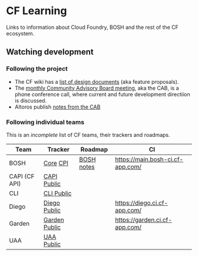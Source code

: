 
# CF Learning

Links to information about Cloud Foundry, BOSH and the rest of the CF
ecosystem.


## Watching development

### Following the project

- The CF wiki has a [list of design
documents](https://github.com/cloudfoundry-community/cf-docs-contrib/wiki/Design-Documents)
(aka feature proposals).
- The [monthly Community Advisory Board
  meeting](https://docs.google.com/document/d/1SCOlAquyUmNM-AQnekCOXiwhLs6gveTxAcduvDcW_xI/edit#),
aka the CAB, is a phone conference call, where current and future development
directiion is discussed.
- Altoros publish [notes from the CAB](http://www.altoros.com/blog/tag/cab/) 

### Following individual teams

This is an *incomplete* list of CF teams, their trackers and roadmaps.

| Team | Tracker | Roadmap | CI |
| ---- | ------- | ------- | --- |
| BOSH | [Core](https://www.pivotaltracker.com/n/projects/956238) [CPI](https://www.pivotaltracker.com/n/projects/1133984) | [BOSH notes](https://github.com/cloudfoundry/bosh-notes) | https://main.bosh-ci.cf-app.com/ |
| CAPI (CF API) | [CAPI Public](https://www.pivotaltracker.com/n/projects/966314) | | | 
| CLI | [CLI Public](https://www.pivotaltracker.com/n/projects/892938) | | |
| Diego | [Diego Public](https://www.pivotaltracker.com/n/projects/1003146) | | https://diego.ci.cf-app.com/ | 
| Garden | [Garden Public](https://www.pivotaltracker.com/n/projects/1158420) | | https://garden.ci.cf-app.com/ |
| UAA | [UAA Public](https://www.pivotaltracker.com/n/projects/997278) | | |

